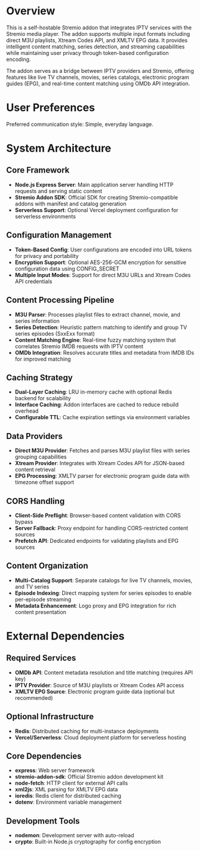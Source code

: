 # Overview

This is a self-hostable Stremio addon that integrates IPTV services with the Stremio media player. The addon supports multiple input formats including direct M3U playlists, Xtream Codes API, and XMLTV EPG data. It provides intelligent content matching, series detection, and streaming capabilities while maintaining user privacy through token-based configuration encoding.

The addon serves as a bridge between IPTV providers and Stremio, offering features like live TV channels, movies, series catalogs, electronic program guides (EPG), and real-time content matching using OMDb API integration.

# User Preferences

Preferred communication style: Simple, everyday language.

# System Architecture

## Core Framework
- **Node.js Express Server**: Main application server handling HTTP requests and serving static content
- **Stremio Addon SDK**: Official SDK for creating Stremio-compatible addons with manifest and catalog generation
- **Serverless Support**: Optional Vercel deployment configuration for serverless environments

## Configuration Management
- **Token-Based Config**: User configurations are encoded into URL tokens for privacy and portability
- **Encryption Support**: Optional AES-256-GCM encryption for sensitive configuration data using CONFIG_SECRET
- **Multiple Input Modes**: Support for direct M3U URLs and Xtream Codes API credentials

## Content Processing Pipeline
- **M3U Parser**: Processes playlist files to extract channel, movie, and series information
- **Series Detection**: Heuristic pattern matching to identify and group TV series episodes (SxxExx format)
- **Content Matching Engine**: Real-time fuzzy matching system that correlates Stremio IMDB requests with IPTV content
- **OMDb Integration**: Resolves accurate titles and metadata from IMDB IDs for improved matching

## Caching Strategy
- **Dual-Layer Caching**: LRU in-memory cache with optional Redis backend for scalability
- **Interface Caching**: Addon interfaces are cached to reduce rebuild overhead
- **Configurable TTL**: Cache expiration settings via environment variables

## Data Providers
- **Direct M3U Provider**: Fetches and parses M3U playlist files with series grouping capabilities
- **Xtream Provider**: Integrates with Xtream Codes API for JSON-based content retrieval
- **EPG Processing**: XMLTV parser for electronic program guide data with timezone offset support

## CORS Handling
- **Client-Side Preflight**: Browser-based content validation with CORS bypass
- **Server Fallback**: Proxy endpoint for handling CORS-restricted content sources
- **Prefetch API**: Dedicated endpoints for validating playlists and EPG sources

## Content Organization
- **Multi-Catalog Support**: Separate catalogs for live TV channels, movies, and TV series
- **Episode Indexing**: Direct mapping system for series episodes to enable per-episode streaming
- **Metadata Enhancement**: Logo proxy and EPG integration for rich content presentation

# External Dependencies

## Required Services
- **OMDb API**: Content metadata resolution and title matching (requires API key)
- **IPTV Provider**: Source of M3U playlists or Xtream Codes API access
- **XMLTV EPG Source**: Electronic program guide data (optional but recommended)

## Optional Infrastructure
- **Redis**: Distributed caching for multi-instance deployments
- **Vercel/Serverless**: Cloud deployment platform for serverless hosting

## Core Dependencies
- **express**: Web server framework
- **stremio-addon-sdk**: Official Stremio addon development kit
- **node-fetch**: HTTP client for external API calls
- **xml2js**: XML parsing for XMLTV EPG data
- **ioredis**: Redis client for distributed caching
- **dotenv**: Environment variable management

## Development Tools
- **nodemon**: Development server with auto-reload
- **crypto**: Built-in Node.js cryptography for config encryption